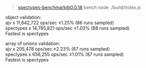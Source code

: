 
> spectypes-benchmark@0.0.18 bench
> node ./build/index.js

object validation:</br>
ajv x 11,642,722 ops/sec ±1.25% (86 runs sampled)</br>
spectypes x 14,785,821 ops/sec ±1.03% (88 runs sampled)</br>
Fastest is spectypes</br>

array of unions validation:</br>
ajv x 205,478 ops/sec ±2.23% (87 runs sampled)</br>
spectypes x 656,255 ops/sec ±1.01% (87 runs sampled)</br>
Fastest is spectypes</br>
